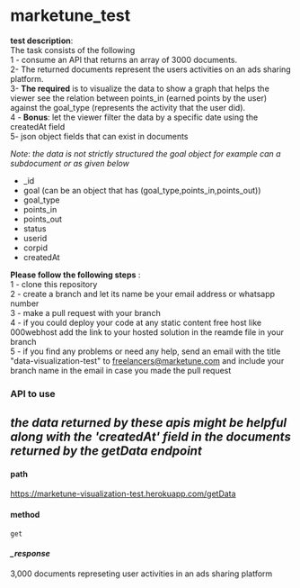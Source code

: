# marketune_test

**test description**:  
The task consists of the following  
1 - consume an API that returns an array of 3000 documents.  
2- The returned documents represent the users activities on an ads sharing platform.  
3- **The required** is to visualize the data to show a graph that helps the viewer see the relation between points_in (earned points by the user) against the goal_type (represents the activity that the user did).  
4 - **Bonus**: let the viewer filter the data by a specific date using the createdAt field  
5- json object fields that can exist in documents  

_Note_: _the data is not strictly structured the goal object for example can a subdocument or as given below_   
* _id  
* goal (can be an object that has (goal_type,points_in,points_out))
* goal_type
* points_in
* points_out
* status
* userid
* corpid
* createdAt  

**Please follow the following steps** :  
1 - clone this repository  
2 - create a branch and let its name be your email address or whatsapp number  
3 - make a pull request with your branch  
4 - if you could deploy your code at any static content free host like 000webhost add the link to your hosted solution in the reamde file in  your branch  
5 - if you find any problems or need any help, send an email with the title "data-visualization-test" to freelancers@marketune.com and include your branch name in the email in case you made the pull request

### API to use
*the data returned by these apis might be helpful along with the 'createdAt' field in the documents returned by the getData endpoint*
----  
#### path
https://marketune-visualization-test.herokuapp.com/getData  
#### method  
`get`  

#### *_response*  
3,000 documents  represeting user activities in an ads sharing platform  

